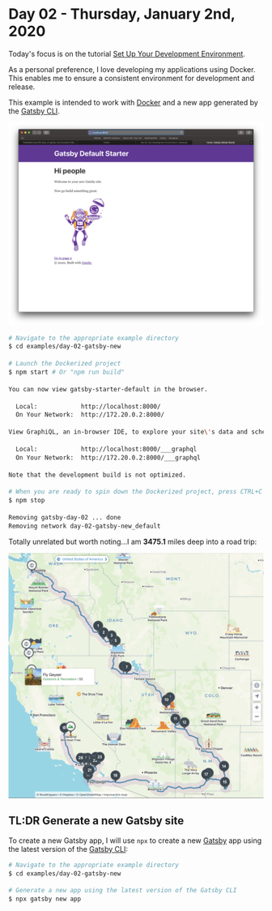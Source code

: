 # Day 02 - Thursday, January 2nd, 2020

Today's focus is on the tutorial [Set Up Your Development Environment](https://www.gatsbyjs.org/tutorial/part-zero/).

As a personal preference, I love developing my applications using Docker. This enables me to ensure a consistent environment for development and release.

This example is intended to work with [Docker](https://www.docker.com) and a new app generated by the [Gatsby CLI](https://www.gatsbyjs.com).

![images/2020.01.02-gatsby-new.png](images/2020.01.02-gatsby-new.png)

```sh
# Navigate to the appropriate example directory
$ cd examples/day-02-gatsby-new

# Launch the Dockerized project
$ npm start # Or "npm run build"

You can now view gatsby-starter-default in the browser.
⠀
  Local:            http://localhost:8000/
  On Your Network:  http://172.20.0.2:8000/
⠀
View GraphiQL, an in-browser IDE, to explore your site\'s data and schema
⠀
  Local:            http://localhost:8000/___graphql
  On Your Network:  http://172.20.0.2:8000/___graphql
⠀
Note that the development build is not optimized.

# When you are ready to spin down the Dockerized project, press CTRL+C and then...
$ npm stop

Removing gatsby-day-02 ... done
Removing network day-02-gatsby-new_default
```

Totally unrelated but worth noting...I am **3475.1** miles deep into a road trip:

![images/2020.01.02-route.png](images/2020.01.02-route.png)

## TL:DR Generate a new Gatsby site

To create a new Gatsby app, I will use `npx` to create a new [Gatsby](https://www.gatsbyjs.com) app using the latest version of the [Gatsby CLI](https://www.gatsbyjs.com):

```sh
# Navigate to the appropriate example directory
$ cd examples/day-02-gatsby-new

# Generate a new app using the latest version of the Gatsby CLI
$ npx gatsby new app
```
